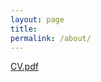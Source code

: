 ```yaml
---
layout: page
title:
permalink: /about/
---
```


[CV.pdf](http://sachinshrestha.github.io/CV.pdf)

<object data="http://sachinshrestha.github.io/CV.pdf" type="application/pdf" width="800px" height="2000px">
